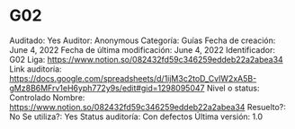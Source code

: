 # G02

Auditado: Yes
Auditor: Anonymous
Categoría: Guías
Fecha de creación: June 4, 2022
Fecha de última modificación: June 4, 2022
Identificador: G02
Liga: https://www.notion.so/082432fd59c346259eddeb22a2abea34 
Link auditoría: https://docs.google.com/spreadsheets/d/1ijM3c2toD_CvIW2xA5B-gMz8B6MFrv1eH6yph772y9s/edit#gid=1298095047
Nivel o status: Controlado
Nombre: https://www.notion.so/082432fd59c346259eddeb22a2abea34 
Resuelto?: No
Se utiliza?: Yes
Status auditoría: Con defectos
Última versión: 1.0